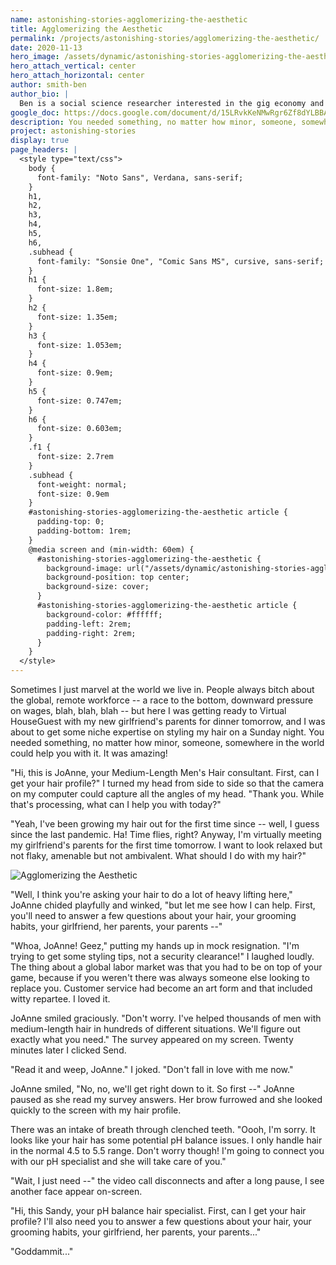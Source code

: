 ```yaml
---
name: astonishing-stories-agglomerizing-the-aesthetic
title: Agglomerizing the Aesthetic
permalink: /projects/astonishing-stories/agglomerizing-the-aesthetic/
date: 2020-11-13
hero_image: /assets/dynamic/astonishing-stories-agglomerizing-the-aesthetic.jpg
hero_attach_vertical: center
hero_attach_horizontal: center
author: smith-ben
author_bio: |
  Ben is a social science researcher interested in the gig economy and the future of work. He enjoys creative writing and is curious about the potential of speculative fiction as a research tool. He grew up reading Tom Clancy and Philip K. Dick novels.
google_doc: https://docs.google.com/document/d/15LRvkKeNMwRgr6Zf8dYLBBAqhpBxIyLP_WBE16H-PCg/edit
description: You needed something, no matter how minor, someone, somewhere in the world could help you with it.
project: astonishing-stories
display: true
page_headers: |
  <style type="text/css">
    body {
      font-family: "Noto Sans", Verdana, sans-serif;
    }
    h1,
    h2,
    h3,
    h4,
    h5,
    h6,
    .subhead {
      font-family: "Sonsie One", "Comic Sans MS", cursive, sans-serif;
    }
    h1 {
      font-size: 1.8em;
    }
    h2 {
      font-size: 1.35em;
    }
    h3 {
      font-size: 1.053em;
    }
    h4 {
      font-size: 0.9em;
    }
    h5 {
      font-size: 0.747em;
    }
    h6 {
      font-size: 0.603em;
    }
    .f1 {
      font-size: 2.7rem
    }
    .subhead {
      font-weight: normal;
      font-size: 0.9em
    }
    #astonishing-stories-agglomerizing-the-aesthetic article {
      padding-top: 0;
      padding-bottom: 1rem;
    }
    @media screen and (min-width: 60em) {
      #astonishing-stories-agglomerizing-the-aesthetic {
        background-image: url("/assets/dynamic/astonishing-stories-agglomerizing-the-aesthetic-background-radius-50-medium.jpg");
        background-position: top center;
        background-size: cover;
      }
      #astonishing-stories-agglomerizing-the-aesthetic article {
        background-color: #ffffff;
        padding-left: 2rem;
        padding-right: 2rem;
      }
    }
  </style>
---
```

Sometimes I just marvel at the world we live in. People always bitch about the global, remote workforce -- a race to the bottom, downward pressure on wages, blah, blah, blah -- but here I was getting ready to Virtual HouseGuest with my new girlfriend's parents for dinner tomorrow, and I was about to get some niche expertise on styling my hair on a Sunday night. You needed something, no matter how minor, someone, somewhere in the world could help you with it. It was amazing!

"Hi, this is JoAnne, your Medium-Length Men's Hair consultant. First, can I get your hair profile?" I turned my head from side to side so that the camera on my computer could capture all the angles of my head. "Thank you. While that's processing, what can I help you with today?"

"Yeah, I've been growing my hair out for the first time since -- well, I guess since the last pandemic. Ha! Time flies, right? Anyway, I'm virtually meeting my girlfriend's parents for the first time tomorrow. I want to look relaxed but not flaky, amenable but not ambivalent. What should I do with my hair?"

<img
  src="{{ page.hero_image }}"
  alt="Agglomerizing the Aesthetic"
  class="fn mw-100 fr-m ml4-m mr2-m mt1-m mb2-m mw5-m fr-l ml4-l mr1-l mt2-l mb2-l mw6-l" />

"Well, I think you're asking your hair to do a lot of heavy lifting here," JoAnne chided playfully and winked, "but let me see how I can help. First, you'll need to answer a few questions about your hair, your grooming habits, your girlfriend, her parents, your parents --"

"Whoa, JoAnne! Geez," putting my hands up in mock resignation. "I'm trying to get some styling tips, not a security clearance!" I laughed loudly. The thing about a global labor market was that you had to be on top of your game, because if you weren't there was always someone else looking to replace you. Customer service had become an art form and that included witty repartee. I loved it.

JoAnne smiled graciously. "Don't worry. I've helped thousands of men with medium-length hair in hundreds of different situations. We'll figure out exactly what you need." The survey appeared on my screen. Twenty minutes later I clicked Send.

"Read it and weep, JoAnne." I joked. "Don't fall in love with me now."

JoAnne smiled, "No, no, we'll get right down to it. So first --" JoAnne paused as she read my survey answers. Her brow furrowed and she looked quickly to the screen with my hair profile.

There was an intake of breath through clenched teeth. "Oooh, I'm sorry. It looks like your hair has some potential pH balance issues. I only handle hair in the normal 4.5 to 5.5 range. Don't worry though! I'm going to connect you with our pH specialist and she will take care of you."

"Wait, I just need --" the video call disconnects and after a long pause, I see another face appear on-screen.

"Hi, this Sandy, your pH balance hair specialist. First, can I get your hair profile? I'll also need you to answer a few questions about your hair, your grooming habits, your girlfriend, her parents, your parents..."

"Goddammit..."
